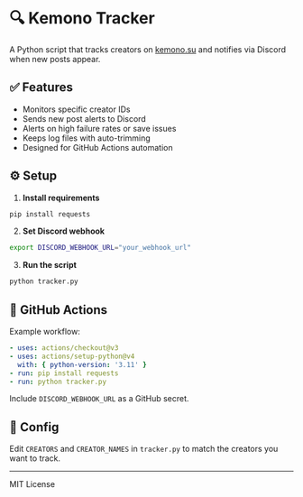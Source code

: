 # 🔍 Kemono Tracker

A Python script that tracks creators on [kemono.su](https://kemono.su) and notifies via Discord when new posts appear.

## ✅ Features

- Monitors specific creator IDs
- Sends new post alerts to Discord
- Alerts on high failure rates or save issues
- Keeps log files with auto-trimming
- Designed for GitHub Actions automation

## ⚙️ Setup

1. **Install requirements**

```bash
pip install requests
```

2. **Set Discord webhook**

```bash
export DISCORD_WEBHOOK_URL="your_webhook_url"
```

3. **Run the script**

```bash
python tracker.py
```

## 🤖 GitHub Actions

Example workflow:

```yaml
- uses: actions/checkout@v3
- uses: actions/setup-python@v4
  with: { python-version: '3.11' }
- run: pip install requests
- run: python tracker.py
```

Include `DISCORD_WEBHOOK_URL` as a GitHub secret.

## 🔧 Config

Edit `CREATORS` and `CREATOR_NAMES` in `tracker.py` to match the creators you want to track.

---

MIT License
